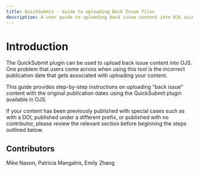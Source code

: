 ```yaml
---
title: QuickSubmit - Guide to uploading Back Issue files
description: A user guide to uploading back issue content into OJS using the QuickSubmit Plugin.
---
```


# Introduction

The QuickSubmit plugin can be used to upload back issue content into OJS. One problem that users come across when using this tool is the incorrect publication date that gets associated with uploading your content. 

This guide provides step-by-step instructions on uploading “back issue” content with the original publication dates using the QuickSubmit plugin available in OJS. 

If your content has been previously published with special cases such as with a DOI, published under a different prefix, or published with no contributor, please review the relevant section before beginning the steps outlined below.


## Contributors
Mike Nason, Patricia Mangahis, Emily Zhang
